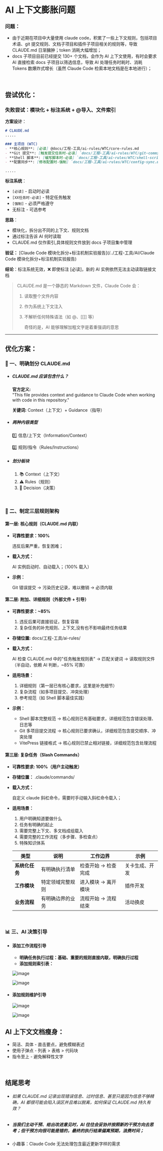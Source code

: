 # AI 上下文膨胀问题

### 问题：

- 由于近期在项目中大量使用 claude code，积累了一些上下文规则，包括项目术语、git  提交规则、文档子项目和插件子项目相关的规则等，导致 CLAUDE.md 日渐臃肿；token 消耗大幅增加；
- docs 子项目目前已经提交 130+ 个文档，会作为 AI 上下文使用，有时会要求 AI 直接检索 docs 子项目以筛选信息，导致 AI 处理任务时耗时、消耗 Tokens 数爆炸式增长（虽然 Claude Code 检索本地文档是在本地进行）；

‍

## 尝试优化：

### 失败尝试：模块化 + 标注系统 + @导入、文件索引

**方案设计**：

```markdown
# CLAUDE.md
.....

### 主项目 (WTC)
- **核心规则**: [必读] @docs/工程-工具/ai-rules/WTC/core-rules.md
- **Git 提交**: [触发提交任务时-必读] `docs/工程-工具/ai-rules/WTC/git-commits.md`
- **Shell 脚本**: [编写脚本时-必读] `docs/工程-工具/ai-rules/WTC/shell-scripts.md`
- **配置同步**: [修改配置时-强制] `docs/工程-工具/ai-rules/WTC/config-sync.md`

.....
```

**标注系统**：

- ​`[必读]` - 启动时必读
- ​`[XX任务时-必读]` - 特定任务触发
- ​`[强制]` - 必须严格遵守
- 无标注 - 可选参考

**思路**：

- 模块化，拆分出不同的上下文、规则文档
- 通过标注告诉 AI 何时读取
- CLAUDE.md 仅作索引,具体规则文件放到 docs 子项目集中管理

**验证：** ​[Claude Code 模块化拆分+标注机制实验报告](/../工程-工具/AI/Claude Code 模块化拆分+标注机制实验报告)

**结论**：标注系统无效，❌ 即使标注 [必读]，新的 AI 实例依然无法主动读取链接文档

> CLAUDE.md 是一个静态的 Markdown 文件，Claude Code 会：
>
> 1. 读取整个文件内容
> 2. 作为系统上下文注入
> 3. 不解析任何特殊语法（如 @、[[]] 等）
>
>     奇怪的是，AI 能够理解加粗文字是着重强调的意思

---

## 优化方案：

### 🧾 一、明确划分 CLAUDE.md

- ##### CLAUDE.md 应该包含什么？

    **官方定义:**   
    "This file provides context and guidance to Claude Code when working with code in this repository."

    **关键词:**  Context（上下文）+ Guidance（指导）

- ##### 两种内容类型

    1️⃣ 信息/上下文（Information/Context）

    2️⃣ 规则/指令（Rules/Instructions）
- ##### **划分板块**

  1. 📚 Context（上下文）
  2. ⚠️ Rules（规则）
  3. 🤖 Decision（决策）

‍

### 🎯 二、制定三层规则架构

#### 第一层: 核心规则（CLAUDE.md 内联）

- **可靠性要求：100%**

  违反后果严重，恢复困难；

- **载入方式：**

  AI 实例启动时、自动载入；（100% 载入）
- **示例：**

  Git 错误提交 → 污染历史记录，难以撤销 → 必须内联

#### 第二层: 附加、详细规则（外部文件 + 引导）

- **可靠性要求：~85%**

  1. 违反后果可直接验证，恢复容易
  2. 复杂任务的补充规则、上下文,没有也不影响最终任务结果

- **存储位置:**   docs/工程-工具/ai-rules/

- **载入方式：**

  AI 检查 CLAUDE.md 中的"任务触发规则表" → 匹配关键词 → 读取规则文件  
      （半自动，依赖 AI 判断，~85% 可靠）

- **适用场景：**

  1. 详细规则（第一层已有核心要求，这里是补充细节）
  2. 复杂流程（如多项目提交、冲突处理）
  3. 参考规范（如 Shell 脚本最佳实践）

- **示例：**

  - Shell 脚本完整规范 → 核心规则已有基础要求，详细规范包含错误处理、日志等
  - Git 多项目提交流程 → 核心规则已要求确认，详细规范包含提交顺序、冲突处理
  - VitePress 链接格式 → 核心规则已禁止相对链接，详细规范包含处理流程

#### 第三层: 复杂任务（Slash Commands）

- **可靠性要求: 100%（用户主动触发）**

- **存储位置：**  .claude/commands/
- **载入方式：**

  自定义 claude 斜杠命令，需要时手动输入斜杠命令载入；

- **适用场景：**

  1. 用户明确知道要做什么
  2. 任务有明确的起止
  3. 需要完整上下文、多文档成组载入
  4. 需要完整的工作流程（多步骤、多检查点）
  5. 特殊知识体系

  |类型|说明|工作边界|示例|
  | ------| ------------------| ----------------------| ----------------|
  |**系统化任务**|有明确执行清单|检查开始 → 检查完成|关卡生成、开发|
  |**工作模块**|特定领域完整规则|进入模块 → 离开模块|插件开发|
  |**业务流程**|有明确边界的业务|流程开始 → 流程结束|活动换皮|

‍

### 📊 三、AI 决策引导

- #### 添加工作流程引导

  - **明确任务执行过程：基础、重要的规则直接内联，明确执行过程**
  - **添加规则索引表：**

  ![image](/assets/af150574d6a88c5e9a9b9b305c0dec19.png)

  ![image](/assets/0f2f2f1bd4c3c25075e0fb549762eac4.png)

- #### 添加规则维护引导

  ![image](/assets/771f3cc4a02a2444b32fa20b380cdef8.png)

  ![image](/assets/b4df0aaaab2505fd20c3cc58ca2aef5b.png)



## AI 上下文文档瘦身：

- 简洁、具体 - 直击要点，避免模糊表述
- 使用子弹点 - 列表 > 表格 > 代码块
- 指令至上 - 避免解释性文字

‍

## 结尾思考

- ###### 如果 CLAUDE.md 记录出现错误信息、过时信息、甚至只是因为信息不够精确，AI 都很可能会陷入误区并且难以脱离，如何保证 CLAUDE.md 持久有效？
- ##### 当我们主动干预、给出改进意见时，AI 往往会妥协并按照新的干预方向去思考；但干预方向很可能是错的，最终的执行结果偏离预期，浪费时间；
- 小趣事：Claude Code 无法处理包含最近更新字样的需求
